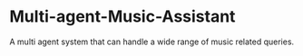 # Multi-agent-Music-Assistant
A multi agent system that can handle a wide range of music related queries.

